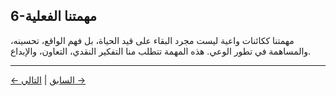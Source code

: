## 6-مهمتنا الفعلية

مهمتنا ككائنات واعية ليست مجرد البقاء على قيد الحياة، بل فهم الواقع، تحسينه، والمساهمة في تطور الوعي. هذه المهمة تتطلب منا التفكير النقدي، التعاون، والإبداع.

---
<div class="navigation-links">
<a href="../05_لماذا_نحن_كائنات_واعية_هنا/" class="nav-link prev-link">← السابق</a> | <a href="../07_آفاق_وتأثيرات_أخلاقية/" class="nav-link next-link">التالي →</a>
</div>
